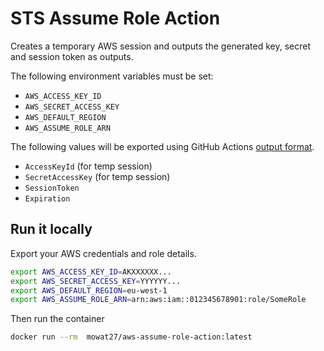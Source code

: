 # STS Assume Role Action

Creates a temporary AWS session and outputs the generated key, secret and 
session token as outputs.

The following environment variables must be set:

- `AWS_ACCESS_KEY_ID`
- `AWS_SECRET_ACCESS_KEY`
- `AWS_DEFAULT_REGION`
- `AWS_ASSUME_ROLE_ARN`

The following values will be exported using GitHub Actions [output format](https://help.github.com/en/actions/reference/workflow-commands-for-github-actions#setting-an-output-parameter).

- `AccessKeyId` (for temp session)
- `SecretAccessKey` (for temp session)
- `SessionToken`
- `Expiration`

## Run it locally

Export your AWS credentials and role details.

```sh
export AWS_ACCESS_KEY_ID=AKXXXXXX...
export AWS_SECRET_ACCESS_KEY=YYYYYY...
export AWS_DEFAULT_REGION=eu-west-1
export AWS_ASSUME_ROLE_ARN=arn:aws:iam::012345678901:role/SomeRole
```

Then run the container

```sh
docker run --rm  mowat27/aws-assume-role-action:latest
```
